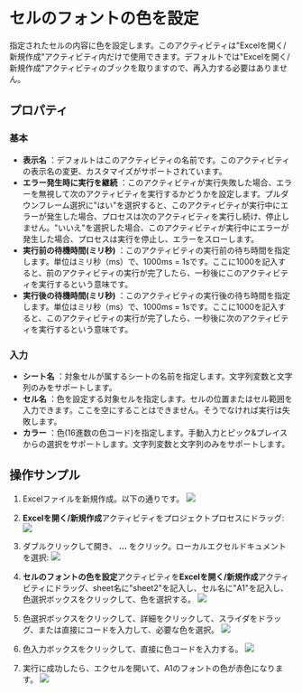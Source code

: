 # セルのフォントの色を設定

指定されたセルの内容に色を設定します。このアクティビティは"Excelを開く/新規作成"アクティビティ内だけで使用できます。デフォルトでは"Excelを開く/新規作成"アクティビティのブックを取りますので、再入力する必要はありません。

## プロパティ

### 基本

- **表示名** ：デフォルトはこのアクティビティの名前です。このアクティビティの表示名の変更、カスタマイズがサポートされています。
- **エラー発生時に実行を継続** ：このアクティビティが実行失敗した場合、エラーを無視して次のアクティビティを実行するかどうかを設定します。プルダウンフレーム選択に"はい"を選択すると、このアクティビティが実行中にエラーが発生した場合、プロセスは次のアクティビティを実行し続け、停止しません。"いいえ"を選択した場合、このアクティビティが実行中にエラーが発生した場合、プロセスは実行を停止し、エラーをスローします。
- **実行前の待機時間(ミリ秒)** ：このアクティビティの実行前の待ち時間を指定します。単位はミリ秒（ms）で、1000ms = 1sです。ここに1000を記入すると、前のアクティビティの実行が完了したら、一秒後にこのアクティビティを実行するという意味です。
- **実行後の待機時間(ミリ秒)** ：このアクティビティの実行後の待ち時間を指定します。単位はミリ秒（ms）で、1000ms = 1sです。ここに1000を記入すると、このアクティビティの実行が完了したら、一秒後に次のアクティビティを実行するという意味です。


### 入力

- **シート名** ：対象セルが属するシートの名前を指定します。文字列変数と文字列のみをサポートします。
- **セル名** ：色を設定する対象セルを指定します。セルの位置またはセル範囲を入力できます。ここを空にすることはできません。そうでなければ実行は失敗します。
- **カラー** ：色(16進数の色コード)を指定します。手動入力とピック&プレイスからの選択をサポートします。文字列変数と文字列のみをサポートします。

## 操作サンプル

1. Excelファイルを新規作成。以下の通りです。
![](https://docimages.blob.core.chinacloudapi.cn/images/Activities/SetTextColor1.png)

2. **Excelを開く/新規作成**アクティビティをプロジェクトプロセスにドラッグ:
![](https://docimages.blob.core.chinacloudapi.cn/images/Activities/OpenExcel1.png)

3. ダブルクリックして開き、 **...** をクリック。ローカルエクセルドキュメントを選択:
![](https://docimages.blob.core.chinacloudapi.cn/images/Activities/OpenExcel2.png)

4. **セルのフォントの色を設定**アクティビティを**Excelを開く/新規作成**アクティビティにドラッグ、sheet名に"sheet2"を記入し、セル名に"A1"を記入し、色選択ボックスをクリックして、色を選択する。
![](https://docimages.blob.core.chinacloudapi.cn/images/Activities/SetTextColor2.png)

5. 色選択ボックスをクリックして、詳細をクリックして、スライダをドラッグ、または直接にコードを入力して、必要な色を選択。
![](https://docimages.blob.core.chinacloudapi.cn/images/Activities/SetTextColor3.png)

6. 色入力ボックスをクリックして、直接に色コードを入力する。
![](https://docimages.blob.core.chinacloudapi.cn/images/Activities/SetTextColor4.png)

7. 実行に成功したら、エクセルを開いて、A1のフォントの色が赤色になります。
![](https://docimages.blob.core.chinacloudapi.cn/images/Activities/SetTextColor5.png)